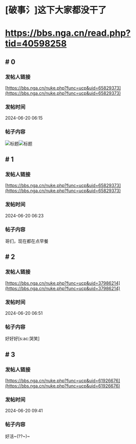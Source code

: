 # [破事氵]这下大家都没干了
# https://bbs.nga.cn/read.php?tid=40598258

## \# 0
### 发帖人链接
[https://bbs.nga.cn/nuke.php?func=ucp&uid=65829373](https://bbs.nga.cn/nuke.php?func=ucp&uid=65829373)
### 发帖时间
2024-06-20 06:15
### 帖子内容
![标题](https://img.nga.178.com/attachments/mon_202406/20/bwQn3ih-72f1K1bT1kSgo-pz.jpg)![标题](https://img.nga.178.com/attachments/mon_202406/20/bwQn3ih-f6r6ZhT3cShs-1tj.jpg)
## \# 1
### 发帖人链接
[https://bbs.nga.cn/nuke.php?func=ucp&uid=65829373](https://bbs.nga.cn/nuke.php?func=ucp&uid=65829373)
### 发帖时间
2024-06-20 06:23
### 帖子内容
哥们，现在都在点早餐
## \# 2
### 发帖人链接
[https://bbs.nga.cn/nuke.php?func=ucp&uid=37986214](https://bbs.nga.cn/nuke.php?func=ucp&uid=37986214)
### 发帖时间
2024-06-20 06:51
### 帖子内容
好好好[s:ac:哭笑]
## \# 3
### 发帖人链接
[https://bbs.nga.cn/nuke.php?func=ucp&uid=61926676](https://bbs.nga.cn/nuke.php?func=ucp&uid=61926676)
### 发帖时间
2024-06-20 09:41
### 帖子内容
好活~(??~)~
